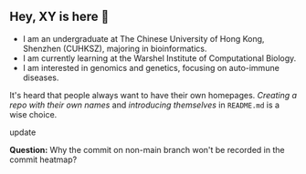 ## Hey, XY is here 👋

- I am an undergraduate at The Chinese University of Hong Kong, Shenzhen (CUHKSZ), majoring in bioinformatics.
- I am currently learning at the Warshel Institute of Computational Biology.
- I am interested in genomics and genetics, focusing on auto-immune diseases.

It's heard that people always want to have their own homepages. _Creating a repo with their own names_ and _introducing themselves_ in `README.md` is a wise choice. 

 update

**Question:** Why the commit on non-main branch won't be recorded in the commit heatmap?

<!--
**XY3070/XY3070** is a ✨ _special_ ✨ repository because its `README.md` (this file) appears on your GitHub profile.

Here are some ideas to get you started:

- 🔭 I’m currently working on ...
- 🌱 I’m currently learning ...
- 👯 I’m looking to collaborate on ...
- 🤔 I’m looking for help with ...
- 💬 Ask me about ...
- 📫 How to reach me: ...
- 😄 Pronouns: ...
- ⚡ Fun fact: ...
-->
